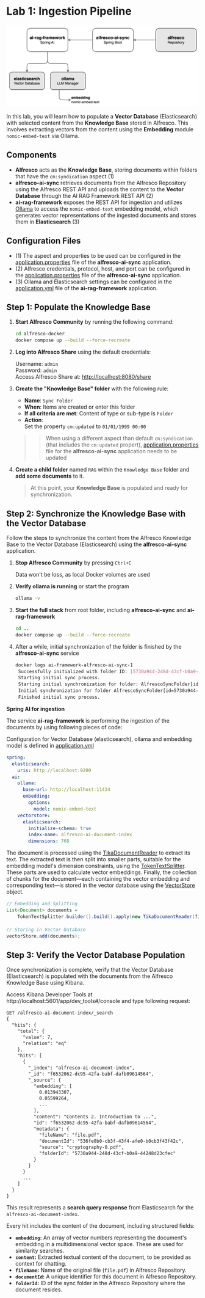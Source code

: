 # Lab 1: Ingestion Pipeline

![Ingestion Pipeline Diagram](alfresco-ai-framework-ingestion.png)

In this lab, you will learn how to populate a **Vector Database** (Elasticsearch) with selected content from the **Knowledge Base** stored in Alfresco. This involves extracting vectors from the content using the **Embedding** module `nomic-embed-text` via Ollama.

## Components

- **Alfresco** acts as the **Knowledge Base**, storing documents within folders that have the `cm:syndication` aspect (1)
- **alfresco-ai-sync** retrieves documents from the Alfresco Repository using the Alfresco REST API and uploads the content to the **Vector Database** through the AI RAG Framework REST API (2)
- **ai-rag-framework** exposes the REST API for ingestion and utilizes [Ollama](https://ollama.com/) to access the `nomic-embed-text` embedding model, which generates vector representations of the ingested documents and stores them in **Elasticsearch** (3)

## Configuration Files

- (1) The aspect and properties to be used can be configured in the [application.properties](https://github.com/aborroy/alfresco-ai-framework/blob/main/alfresco-ai-sync/src/main/resources/application.properties#L18) file of the **alfresco-ai-sync** application.  
- (2) Alfresco credentials, protocol, host, and port can be configured in the [application.properties](https://github.com/aborroy/alfresco-ai-framework/blob/main/alfresco-ai-sync/src/main/resources/application.properties#L25) file of the **alfresco-ai-sync** application.  
- (3) Ollama and Elasticsearch settings can be configured in the [application.yml](https://github.com/aborroy/alfresco-ai-framework/blob/main/ai-rag-framework/src/main/resources/application.yml#L13) file of the **ai-rag-framework** application.  

## Step 1: Populate the Knowledge Base

1. **Start Alfresco Community** by running the following command:

    ```sh
    cd alfresco-docker
    docker compose up --build --force-recreate
    ```

2. **Log into Alfresco Share** using the default credentials:

   Username: `admin`  
   Password: `admin`  
   Access Alfresco Share at: [http://localhost:8080/share](http://localhost:8080/share)

3. **Create the "Knowledge Base" folder** with the following rule:

    - **Name**: `Sync Folder`
    - **When**: Items are created or enter this folder
    - **If all criteria are met**: Content of type or sub-type is `Folder`
    - **Action**:  
      Set the property `cm:updated` to `01/01/1999 00:00`

    >> When using a different aspect than default `cm:syndication` (that includes the `cm:updated` propert), [application.properties](https://github.com/aborroy/alfresco-ai-framework/blob/main/alfresco-ai-sync/src/main/resources/application.properties#L18) file for the **alfresco-ai-sync** application needs to be updated

4. **Create a child folder** named `RAG` within the `Knowledge Base` folder and **add some documents** to it.

   > At this point, your **Knowledge Base** is populated and ready for synchronization.

## Step 2: Synchronize the Knowledge Base with the Vector Database

Follow the steps to synchronize the content from the Alfresco Knowledge Base to the Vector Database (Elasticsearch) using the **alfresco-ai-sync** application.

1. **Stop Alfresco Community** by pressing `Ctrl+C`

   Data won't be loss, as local Docker volumes are used

2. **Verify ollama is running** or start the program

   ```sh
   ollama -v
   ```
3. **Start the full stack** from root folder, including **alfresco-ai-sync** and **ai-rag-framework**

   ```sh
   cd ..
   docker compose up --build --force-recreate
   ```

4. After a while, initial synchronization of the folder is finished by the **alfresco-ai-sync** service

   ```sh
   docker logs ai-framework-alfresco-ai-sync-1
    Successfully initialized with folder ID: [5730a944-248d-43cf-b0a9-44248d23cfec]
    Starting initial sync process.
    Starting initial synchronization for folder: AlfrescoSyncFolder[id=5730a944-248d-43cf-b0a9-44248d23cfec, publishedDate=null, updatedDate=2024-11-15T13:17Z, docLastUpdatedDate=2024-11-15T13:17:41.487Z]
    Initial synchronization for folder AlfrescoSyncFolder[id=5730a944-248d-43cf-b0a9-44248d23cfec, publishedDate=null, updatedDate=2024-11-15T13:17Z, docLastUpdatedDate=2024-11-15T13:17:41.487Z] complete. Processed 7 documents
    Finished initial sync process.
   ```

**Spring AI for ingestion**

The service **ai-rag-framework** is performing the ingestion of the documents by using following pieces of code:

Configuration for Vector Database (elasticsearch), ollama and embedding model is defined in [application.yml](https://github.com/aborroy/alfresco-ai-framework/blob/main/ai-rag-framework/src/main/resources/application.yml)

```yaml
spring:
  elasticsearch:
    uris: http://localhost:9200
  ai:
    ollama:
      base-url: http://localhost:11434
      embedding:
        options:
          model: nomic-embed-text
    vectorstore:
      elasticsearch:
        initialize-schema: true
        index-name: alfresco-ai-document-index
        dimensions: 768
```

The document is processed using the [TikaDocumentReader](https://github.com/spring-projects/spring-ai/blob/main/document-readers/tika-reader/src/main/java/org/springframework/ai/reader/tika/TikaDocumentReader.java) to extract its text. The extracted text is then split into smaller parts, suitable for the embedding model's dimension constraints, using the [TokenTextSplitter](https://github.com/spring-projects/spring-ai/blob/main/spring-ai-core/src/main/java/org/springframework/ai/transformer/splitter/TokenTextSplitter.java). These parts are used to calculate vector embeddings. Finally, the collection of chunks for the document—each containing the vector embedding and corresponding text—is stored in the vector database using the [VectorStore](https://github.com/spring-projects/spring-ai/blob/main/spring-ai-core/src/main/java/org/springframework/ai/vectorstore/VectorStore.java) object.


```java
// Embedding and Splitting
List<Document> documents =
    TokenTextSplitter.builder().build().apply(new TikaDocumentReader(file).get());

// Storing in Vector Database
vectorStore.add(documents);
```        


## Step 3: Verify the Vector Database Population

Once synchronization is complete, verify that the Vector Database (Elasticsearch) is populated with the documents from the Alfresco Knowledge Base using Kibana.

Access Kibana Developer Tools at http://localhost:5601/app/dev_tools#/console and type following request:

```
GET /alfresco-ai-document-index/_search
{
  "hits": {
    "total": {
      "value": 7,
      "relation": "eq"
    },
    "hits": [
      {
        "_index": "alfresco-ai-document-index",
        "_id": "f6532062-dc95-42fa-babf-dafb09614564",
        "_source": {
          "embedding": [
            0.013943307,
            0.05599264,
            ...
          ],
          "content": "Contents 2. Introduction to ...",
          "id": "f6532062-dc95-42fa-babf-dafb09614564",
          "metadata": {
            "fileName": "file.pdf",
            "documentId": "536fe0b0-cb3f-43f4-afe0-b0cb3f43f42c",
            "source": "cryptography-0.pdf",
            "folderId": "5730a944-248d-43cf-b0a9-44248d23cfec"
          }
        }
      }
      ...
    ]
  }
}
``` 

This result represents a **search query response** from Elasticsearch for the `alfresco-ai-document-index`.

Every hit includes the content of the document, including structured fields:

- **`embedding`:** An array of vector numbers representing the document's embedding in a multidimensional vector space. These are used for similarity searches.
- **`content`:** Extracted textual content of the document, to be provided as context for chatting.
- **`fileName`:** Name of the original file (`file.pdf`) in Alfresco Repository.
- **`documentId`:** A unique identifier for this document in Alfresco Repository.
- **`folderId`:** ID of the sync folder in the Alfresco Repository where the document resides.